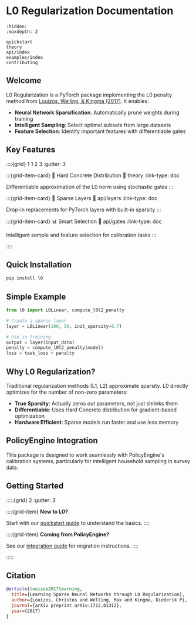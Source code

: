 # L0 Regularization Documentation

```{toctree}
:hidden:
:maxdepth: 2

quickstart
theory
api/index
examples/index
contributing
```

## Welcome

L0 Regularization is a PyTorch package implementing the L0 penalty method from [Louizos, Welling, & Kingma (2017)](https://arxiv.org/abs/1712.01312). It enables:

- **Neural Network Sparsification**: Automatically prune weights during training
- **Intelligent Sampling**: Select optimal subsets from large datasets
- **Feature Selection**: Identify important features with differentiable gates

## Key Features

::::{grid} 1 1 2 3
:gutter: 3

:::{grid-item-card} 🧠 Hard Concrete Distribution
:link: theory
:link-type: doc

Differentiable approximation of the L0 norm using stochastic gates
:::

:::{grid-item-card} 🔧 Sparse Layers
:link: api/layers
:link-type: doc

Drop-in replacements for PyTorch layers with built-in sparsity
:::

:::{grid-item-card} 📊 Smart Selection
:link: api/gates
:link-type: doc

Intelligent sample and feature selection for calibration tasks
:::

::::

## Quick Installation

```bash
pip install l0
```

## Simple Example

```python
from l0 import L0Linear, compute_l0l2_penalty

# Create a sparse layer
layer = L0Linear(100, 50, init_sparsity=0.7)

# Use in training
output = layer(input_data)
penalty = compute_l0l2_penalty(model)
loss = task_loss + penalty
```

## Why L0 Regularization?

Traditional regularization methods (L1, L2) approximate sparsity. L0 directly optimizes for the number of non-zero parameters:

- **True Sparsity**: Actually zeros out parameters, not just shrinks them
- **Differentiable**: Uses Hard Concrete distribution for gradient-based optimization
- **Hardware Efficient**: Sparse models run faster and use less memory

## PolicyEngine Integration

This package is designed to work seamlessly with PolicyEngine's calibration systems, particularly for intelligent household sampling in survey data.

## Getting Started

:::::{grid} 2
:gutter: 3

::::{grid-item}
**New to L0?**

Start with our [quickstart guide](quickstart) to understand the basics.
::::

::::{grid-item}
**Coming from PolicyEngine?**

See our [integration guide](examples/policyengine_integration) for migration instructions.
::::

:::::

## Citation

```bibtex
@article{louizos2017learning,
  title={Learning Sparse Neural Networks through L0 Regularization},
  author={Louizos, Christos and Welling, Max and Kingma, Diederik P},
  journal={arXiv preprint arXiv:1712.01312},
  year={2017}
}
```